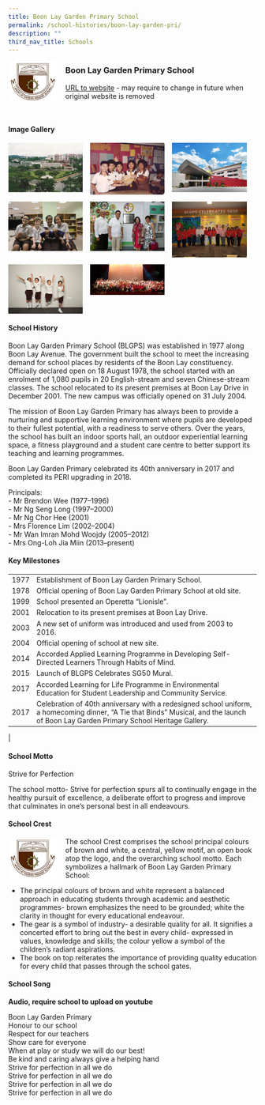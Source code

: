 ```yaml
---
title: Boon Lay Garden Primary School
permalink: /school-histories/boon-lay-garden-pri/
description: ""
third_nav_title: Schools
---
```

<img src="/images/boonlaygardenpri1.png" style="width:20%;margin-right:15px;" align = "left">

### **Boon Lay Garden Primary School**
[URL to website](https://boonlaygardenpri.moe.edu.sg/) - may require to change in future when original website is removed

<br clear="left">

#### **Image Gallery**

<p><a href="https://staging.d1yxymztqoj7qn.amplifyapp.com/images/boonlaygardenpri2.jpg">  
<img src="/images/boonlaygardenpri2.jpg" style="width:30%;margin-right:15px;" align = "left">
</a></p>

<p><a href="https://staging.d1yxymztqoj7qn.amplifyapp.com/images/boonlaygardenpri3.jpg">  
<img src="/images/boonlaygardenpri3.jpg" style="width:30%;margin-right:15px;" align = "left">
</a></p>

<p><a href="https://staging.d1yxymztqoj7qn.amplifyapp.com/images/boonlaygardenpri4.jpg">  
<img src="/images/boonlaygardenpri4.jpg" style="width:30%;margin-right:15px;" align = "left">
</a></p>

<br clear="left">

<p><a href="https://staging.d1yxymztqoj7qn.amplifyapp.com/images/boonlaygardenpri5.jpg">  
<img src="/images/boonlaygardenpri5.jpg" style="width:30%;margin-right:15px;" align = "left">
</a></p>

<p><a href="https://staging.d1yxymztqoj7qn.amplifyapp.com/images/boonlaygardenpri6.jpg">  
<img src="/images/boonlaygardenpri6.jpg" style="width:30%;margin-right:15px;" align = "left">
</a></p>

<p><a href="https://staging.d1yxymztqoj7qn.amplifyapp.com/images/boonlaygardenpri7.jpg">  
<img src="/images/boonlaygardenpri7.jpg" style="width:30%;margin-right:15px;" align = "left">
</a></p>

<br clear="left">

<p><a href="https://staging.d1yxymztqoj7qn.amplifyapp.com/images/boonlaygardenpri8.jpg">  
<img src="/images/boonlaygardenpri8.jpg" style="width:30%;margin-right:15px;" align = "left">
</a></p>

<p><a href="https://staging.d1yxymztqoj7qn.amplifyapp.com/images/boonlaygardenpri9.jpg">  
<img src="/images/boonlaygardenpri9.jpg" style="width:30%;margin-right:15px;" align = "left">
</a></p>

<br clear="left">

#### **School History**
Boon Lay Garden Primary School (BLGPS) was established in 1977 along Boon Lay Avenue. The government built the school to meet the increasing demand for school places by residents of the Boon Lay constituency. Officially declared open on 18 August 1978, the school started with an enrolment of 1,080 pupils in 20 English-stream and seven Chinese-stream classes. The school relocated to its present premises at Boon Lay Drive in December 2001. The new campus was officially opened on 31 July 2004.   
  
The mission of Boon Lay Garden Primary has always been to provide a nurturing and supportive learning environment where pupils are developed to their fullest potential, with a readiness to serve others. Over the years, the school has built an indoor sports hall, an outdoor experiential learning space, a fitness playground and a student care centre to better support its teaching and learning programmes.   
  
Boon Lay Garden Primary celebrated its 40th anniversary in 2017 and completed its PERI upgrading in 2018.

Principals:<br>
\- Mr Brendon Wee (1977–1996)<br>
\- Mr Ng Seng Long (1997–2000)<br>
\- Mr Ng Chor Hee (2001)<br>
\- Mrs Florence Lim (2002–2004)<br>
\- Mr Wan Imran Mohd Woojdy (2005–2012)<br>
\- Mrs Ong-Loh Jia Miin (2013–present)

#### **Key Milestones**

|  |  |
|:---:|---|
| 1977 | Establishment of Boon Lay Garden Primary School. |
| 1978 | Official opening of Boon Lay Garden Primary School at old site. |
| 1999 | School presented an Operetta “Lionisle”. |
| 2001 | Relocation to its present premises at Boon Lay Drive. |
| 2003 | A new set of uniform was introduced and used from 2003 to 2016. |
| 2004 | Official opening of school at new site. |
| 2014 | Accorded Applied Learning Programme in Developing Self-Directed Learners Through Habits of Mind. |
| 2015 | Launch of BLGPS Celebrates SG50 Mural. |
| 2017 | Accorded Learning for Life Programme in Environmental Education for Student Leadership and Community Service. |
| 2017 | Celebration of 40th anniversary with a redesigned school uniform, a homecoming dinner, “A Tie that Binds” Musical, and the launch of Boon Lay Garden Primary School Heritage Gallery. |
|

#### **School Motto**
Strive for Perfection  
  
The school motto- Strive for perfection spurs all to continually engage in the healthy pursuit of excellence, a deliberate effort to progress and improve that culminates in one’s personal best in all endeavours.

#### **School Crest**
<img src="/images/boonlaygardenpri1.png" style="width:20%;margin-right:15px;" align = "left">

The school Crest comprises the school principal colours of brown and white, a central, yellow motif, an open book atop the logo, and the overarching school motto. Each symbolizes a hallmark of Boon Lay Garden Primary School:

*   The principal colours of brown and white represent a balanced approach in educating students through academic and aesthetic programmes- brown emphasizes the need to be grounded; white the clarity in thought for every educational endeavour.
*   The gear is a symbol of industry- a desirable quality for all. It signifies a concerted effort to bring out the best in every child- expressed in values, knowledge and skills; the colour yellow a symbol of the children’s radiant aspirations.
*   The book on top reiterates the importance of providing quality education for every child that passes through the school gates.

#### **School Song**
**Audio, require school to upload on youtube**

Boon Lay Garden Primary<br>
Honour to our school<br>
Respect for our teachers<br>
Show care for everyone<br>
When at play or study we will do our best!<br>
Be kind and caring always give a helping hand<br>
Strive for perfection in all we do<br>
Strive for perfection in all we do<br>
Strive for perfection in all we do<br>
Strive for perfection in all we do